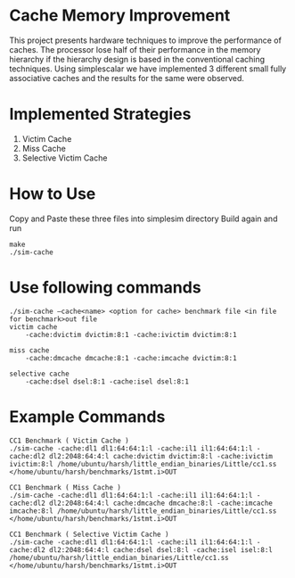 # Cache Memory Improvement
This project presents hardware techniques to improve the performance of caches. The processor lose half of their performance in the memory hierarchy if the hierarchy design is based in the conventional caching techniques. Using simplescalar we have implemented 3 different small fully associative caches and the results for the same were observed.

Implemented Strategies
======================
1. Victim Cache
2. Miss Cache
3. Selective Victim Cache

How to Use
==========

Copy and Paste these three files into simplesim directory
Build again and run
```
make
./sim-cache
```

Use following commands
======================
```
./sim-cache –cache<name> <option for cache> benchmark file <in file for benchmark>out file
victim cache
    -cache:dvictim dvictim:8:1 -cache:ivictim dvictim:8:1

miss cache
    -cache:dmcache dmcache:8:1 -cache:imcache dvictim:8:1

selective cache 
    -cache:dsel dsel:8:1 -cache:isel dsel:8:1
```

Example Commands
================
```
CC1 Benchmark ( Victim Cache )
./sim-cache -cache:dl1 dl1:64:64:1:l -cache:il1 il1:64:64:1:l -cache:dl2 dl2:2048:64:4:l cache:dvictim dvictim:8:l -cache:ivictim ivictim:8:l /home/ubuntu/harsh/little_endian_binaries/Little/cc1.ss </home/ubuntu/harsh/benchmarks/1stmt.i>OUT

CC1 Benchmark ( Miss Cache )
./sim-cache -cache:dl1 dl1:64:64:1:l -cache:il1 il1:64:64:1:l -cache:dl2 dl2:2048:64:4:l cache:dmcache dmcache:8:l -cache:imcache imcache:8:l /home/ubuntu/harsh/little_endian_binaries/Little/cc1.ss </home/ubuntu/harsh/benchmarks/1stmt.i>OUT

CC1 Benchmark ( Selective Victim Cache )
./sim-cache -cache:dl1 dl1:64:64:1:l -cache:il1 il1:64:64:1:l -cache:dl2 dl2:2048:64:4:l cache:dsel dsel:8:l -cache:isel isel:8:l /home/ubuntu/harsh/little_endian_binaries/Little/cc1.ss </home/ubuntu/harsh/benchmarks/1stmt.i>OUT

